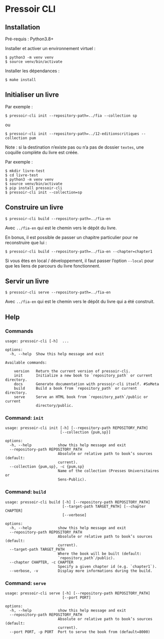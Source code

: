 # Pressoir CLI

## Installation

Pré-requis : Python3.8+

Installer et activer un environnement virtuel :

    $ python3 -m venv venv
    $ source venv/bin/activate

Installer les dépendances :

    $ make install

## Initialiser un livre

Par exemple :

    $ pressoir-cli init --repository-path=../fia --collection sp

ou

    $ pressoir-cli init --repository-path=../12-editionscritiques --collection pum

Note : si la destination n’existe pas ou n’a pas de dossier `textes`,
une coquille complète du livre est créée.

Par exemple :

    $ mkdir livre-test
    $ cd livre-test
    $ python3 -m venv venv
    $ source venv/bin/activate
    $ pip install pressoir-cli
    $ pressoir-cli init --collection=sp

## Construire un livre

    $ pressoir-cli build --repository-path=../fia-en

Avec `../fia-en` qui est le chemin vers le dépôt du livre.

En bonus, il est possible de passer un chapitre particulier pour ne reconstruire que lui :

    $ pressoir-cli build --repository-path=../fia-en --chapter=chapter1

Si vous êtes en local / développement, il faut passer l’option `--local` 
pour que les liens de parcours du livre fonctionnent.


## Servir un livre

    $ pressoir-cli serve --repository-path=../fia-en

Avec `../fia-en` qui est le chemin vers le dépôt du livre qui a été construit.


## Help

### Commands

<!-- [[[cog
import subprocess
import cog
output = subprocess.check_output("pressoir-cli --help", shell=True)
help = output.decode().split("\n", 1)[1]  # Remove Pandoc version.
cog.out(f"```\n{help}\n```")
]]] -->
```
usage: pressoir-cli [-h]  ...

options:
  -h, --help  Show this help message and exit

Available commands:
  
    version   Return the current version of pressoir-cli.
    init      Initialize a new book to `repository_path` or current directory.
    docs      Generate documentation with pressoir-cli itself. #SoMeta
    build     Build a book from `repository_path` or current directory.
    serve     Serve an HTML book from `repository_path`/public or current
              directory/public.

```
<!-- [[[end]]] -->

### Command: `init`

<!-- [[[cog
import subprocess
import cog
output = subprocess.check_output("pressoir-cli init --help", shell=True)
help = output.decode().split("\n", 1)[1]  # Remove Pandoc version.
cog.out(f"```\n{help}\n```")
]]] -->
```
usage: pressoir-cli init [-h] [--repository-path REPOSITORY_PATH]
                         [--collection {pum,sp}]

options:
  -h, --help            show this help message and exit
  --repository-path REPOSITORY_PATH
                        Absolute or relative path to book’s sources (default:
                        current).
  --collection {pum,sp}, -c {pum,sp}
                        Name of the collection (Presses Universitaires or
                        Sens-Public).

```
<!-- [[[end]]] -->


### Command: `build`

<!-- [[[cog
import subprocess
import cog
output = subprocess.check_output("pressoir-cli build --help", shell=True)
help = output.decode().split("\n", 1)[1]  # Remove Pandoc version.
cog.out(f"```\n{help}\n```")
]]] -->
```
usage: pressoir-cli build [-h] [--repository-path REPOSITORY_PATH]
                          [--target-path TARGET_PATH] [--chapter CHAPTER]
                          [--verbose]

options:
  -h, --help            show this help message and exit
  --repository-path REPOSITORY_PATH
                        Absolute or relative path to book’s sources (default:
                        current).
  --target-path TARGET_PATH
                        Where the book will be built (default:
                        `repository_path`/public).
  --chapter CHAPTER, -c CHAPTER
                        Specify a given chapter id (e.g. `chapter1`).
  --verbose, -v         Display more informations during the build.

```
<!-- [[[end]]] -->


### Command: `serve`

<!-- [[[cog
import subprocess
import cog
output = subprocess.check_output("pressoir-cli serve --help", shell=True)
help = output.decode().split("\n", 1)[1]  # Remove Pandoc version.
cog.out(f"```\n{help}\n```")
]]] -->
```
usage: pressoir-cli serve [-h] [--repository-path REPOSITORY_PATH]
                          [--port PORT]

options:
  -h, --help            show this help message and exit
  --repository-path REPOSITORY_PATH
                        Absolute or relative path to book’s sources (default:
                        current).
  --port PORT, -p PORT  Port to serve the book from (default=8000)

```
<!-- [[[end]]] -->
